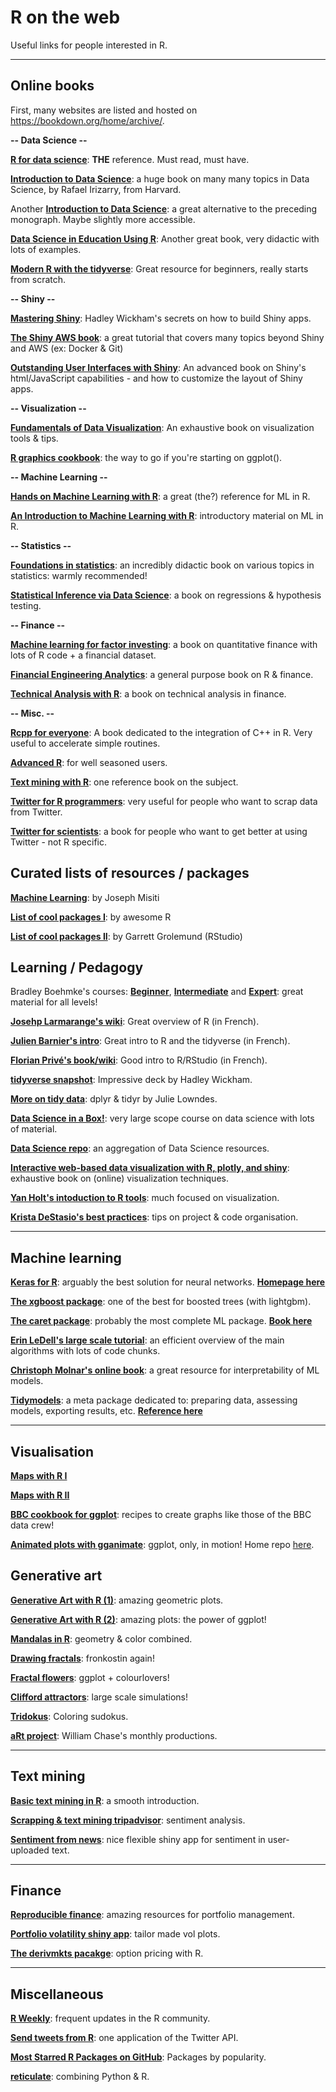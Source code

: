 R on the web
================
Useful links for people interested in R.

------------------------------------------------------------------------


Online books
----------

First, many websites are listed and hosted on https://bookdown.org/home/archive/.

**-- Data Science --**

**[R for data science](https://r4ds.had.co.nz)**: **THE** reference. Must read, must have.

**[Introduction to Data Science](https://rafalab.github.io/dsbook/)**: a huge book on many many topics in Data Science, by Rafael Irizarry, from Harvard.

Another **[Introduction to Data Science](https://ubc-dsci.github.io/introduction-to-datascience/)**: a great alternative to the preceding monograph. Maybe slightly more accessible.

**[Data Science in Education Using R](http://www.datascienceineducation.com)**: Another great book, very didactic with lots of examples.

**[Modern R with the tidyverse](https://b-rodrigues.github.io/modern_R/)**: Great resource for beginners, really starts from scratch.


**-- Shiny --**

**[Mastering Shiny](https://mastering-shiny.org)**: Hadley Wickham's secrets on how to build Shiny apps.

**[The Shiny AWS book](https://business-science.github.io/shiny-production-with-aws-book/)**: a great tutorial that covers many topics beyond Shiny and AWS (ex: Docker & Git)

**[Outstanding User Interfaces with Shiny](https://divadnojnarg.github.io/outstanding-shiny-ui/)**: An advanced book on Shiny's html/JavaScript capabilities - and how to customize the layout of Shiny apps.



**-- Visualization --**

**[Fundamentals of Data Visualization](https://serialmentor.com/dataviz/)**: An exhaustive book on visualization tools & tips.

**[R graphics cookbook](https://r-graphics.org)**: the way to go if you're starting on ggplot().



**-- Machine Learning --**

**[Hands on Machine Learning with R](https://bradleyboehmke.github.io/HOML/)**: a great (the?) reference for ML in R.

**[An Introduction to Machine Learning with R](https://lgatto.github.io/IntroMachineLearningWithR/index.html)**: introductory material on ML in R. 



**-- Statistics --**

**[Foundations in statistics](https://bookdown.org/speegled/foundations-of-statistics/)**: an incredibly didactic book on various topics in statistics: warmly recommended!

**[Statistical Inference via Data Science](https://moderndive.netlify.com/index.html)**: a book on regressions & hypothesis testing.



**-- Finance --**

**[Machine learning for factor investing](https://www.mlfactor.com)**: a book on quantitative finance with lots of R code + a financial dataset. 

**[Financial Engineering Analytics](https://bookdown.org/wfoote01/faur/)**: a general purpose book on R & finance.

**[Technical Analysis with R](https://bookdown.org/kochiuyu/Technical-Analysis-with-R/)**: a book on technical analysis in finance.



**-- Misc. --**

**[Rcpp for everyone](https://teuder.github.io/rcpp4everyone_en/)**: A book dedicated to the integration of C++ in R. Very useful to accelerate simple routines.

**[Advanced R](http://adv-r.had.co.nz)**: for well seasoned users. 

**[Text mining with R](https://www.tidytextmining.com)**: one reference book on the subject.

**[Twitter for R programmers](https://www.t4rstats.com)**: very useful for people who want to scrap data from Twitter.

**[Twitter for scientists](https://www.t4scientists.com)**: a book for people who want to get better at using Twitter - not R specific.




Curated lists of resources / packages
----------

**[Machine Learning](https://github.com/josephmisiti/awesome-machine-learning#r-general-purpose)**: by Joseph Misiti

**[List of cool packages I](https://awesome-r.com)**: by awesome R

**[List of cool packages II](https://support.rstudio.com/hc/en-us/articles/201057987-Quick-list-of-useful-R-packages)**: by Garrett Grolemund (RStudio)


Learning / Pedagogy
----

Bradley Boehmke's courses: **[Beginner](https://github.com/uc-r/Intro-R)**, **[Intermediate](https://github.com/uc-r/Intermediate-R)** and **[Expert](https://github.com/uc-r/Advanced-R)**: great material for all levels!

**[Josehp Larmarange's wiki](https://larmarange.github.io/analyse-R/)**: Great overview of R (in French).

**[Julien Barnier's intro](https://juba.github.io/tidyverse/index.html)**: Great intro to R and the tidyverse (in French).

**[Florian Privé's book/wiki](https://privefl.github.io/advr38book/)**: Good intro to R/RStudio (in French).

**[tidyverse snapshot](https://speakerdeck.com/hadley/welcome-to-the-tidyverse)**: Impressive deck by Hadley Wickham.

**[More on tidy data](https://jules32.github.io/2016-07-12-Oxford/dplyr_tidyr/#1_tidy_data_overview)**: dplyr & tidyr by Julie Lowndes.

**[Data Science in a Box!](https://datasciencebox.org/)**: very large scope course on data science with lots of material.

**[Data Science repo](https://github.com/Chris-Engelhardt/data_sci_guide)**: an aggregation of Data Science resources.

**[Interactive web-based data visualization with R, plotly, and shiny](https://plotly-r.com/index.html)**: exhaustive book on (online) visualization techniques.

**[Yan Holt's intoduction to R tools](https://www.yan-holtz.com/teaching)**: much focused on visualization.

**[Krista DeStasio's best practices](https://kdestasio.github.io/post/r_best_practices/)**: tips on project & code organisation.


------------------------------------------------------------------------


Machine learning
----------

**[Keras for R](https://blog.rstudio.com/2017/09/05/keras-for-r/)**: arguably the best solution for neural networks. **[Homepage here](https://keras.rstudio.com)**

**[The xgboost package](https://xgboost.readthedocs.io/en/latest/R-package/xgboostPresentation.html)**: one of the best for boosted trees (with lightgbm).

**[The caret package](https://www.machinelearningplus.com/machine-learning/caret-package/)**: probably the most complete ML package. **[Book here](https://topepo.github.io/caret/index.html)**

**[Erin LeDell's large scale tutorial](https://koalaverse.github.io/machine-learning-in-R/)**: an efficient overview of the main algorithms with lots of code chunks.

**[Christoph Molnar's online book](https://christophm.github.io/interpretable-ml-book/)**: a great resource for interpretability of ML models.

**[Tidymodels](https://www.r-bloggers.com/tidymodels/)**: a meta package dedicated to: preparing data, assessing models, exporting results, etc. **[Reference here](https://github.com/tidymodels)**


------------------------------------------------------------------------


Visualisation
----------

**[Maps with R I](http://eriqande.github.io/rep-res-web/lectures/making-maps-with-R.html)**

**[Maps with R II](https://github.com/Robinlovelace/Creating-maps-in-R)**

**[BBC cookbook for ggplot](https://bbc.github.io/rcookbook/)**: recipes to create graphs like those of the BBC data crew!

**[Animated plots with gganimate](https://www.data-imaginist.com/2018/what-are-we-plotting-what-are-we-animating/)**: ggplot, only, in motion! Home repo [here](https://github.com/thomasp85/gganimate).


Generative art
----------

**[Generative Art with R (1)](https://github.com/cutterkom/generativeart)**: amazing geometric plots.

**[Generative Art with R (2)](https://github.com/marcusvolz/mathart)**: amazing plots: the power of ggplot!

**[Mandalas in R](https://fronkonstin.com/2018/03/11/mandalas-colored/)**: geometry & color combined.

**[Drawing fractals](https://fronkonstin.com/2019/03/27/drrrawing-with-purrr/)**: fronkostin again!

**[Fractal flowers](https://github.com/aschinchon/julia-flowers)**: ggplot + colourlovers!

**[Clifford attractors](https://fronkonstin.com/2017/11/07/drawing-10-million-points-with-ggplot-clifford-attractors/)**: large scale simulations!

**[Tridokus](https://fronkonstin.com/2018/06/01/coloring-sudokus/)**: Coloring sudokus.

**[aRt project](https://github.com/will-r-chase/aRt/blob/master/README.md)**: William Chase's monthly productions.


------------------------------------------------------------------------


Text mining
----------

**[Basic text mining in R](https://rstudio-pubs-static.s3.amazonaws.com/265713_cbef910aee7642dc8b62996e38d2825d.html)**: a smooth introduction.

**[Scrapping & text mining tripadvisor](https://towardsdatascience.com/scraping-tripadvisor-text-mining-and-sentiment-analysis-for-hotel-reviews-cc4e20aef333)**: sentiment analysis.

**[Sentiment from news](https://github.com/aleszu/textanalysis-shiny/blob/master/README.md)**: nice flexible shiny app for sentiment in user-uploaded text.


------------------------------------------------------------------------


Finance
----------

**[Reproducible finance](https://www.reproduciblefinance.com/)**: amazing resources for portfolio management.

**[Portfolio volatility shiny app](https://rviews.rstudio.com/2017/08/09/portfolio-volatility-shiny-app/)**: tailor made vol plots.

**[The derivmkts pacakge](https://github.com/rmcd1024/derivmkts)**: option pricing with R.


------------------------------------------------------------------------


Miscellaneous
----------

**[R Weekly](https://www.rweekly.org/)**: frequent updates in the R community.

**[Send tweets from R](https://www.r-bloggers.com/send-tweets-from-r-a-very-short-walkthrough/)**: one application of the Twitter API.

**[Most Starred R Packages on GitHub](https://stevenmortimer.com/most-starred-r-packages-on-github/)**: Packages by popularity.

**[reticulate](https://rstudio.github.io/reticulate/)**: combining Python & R.


